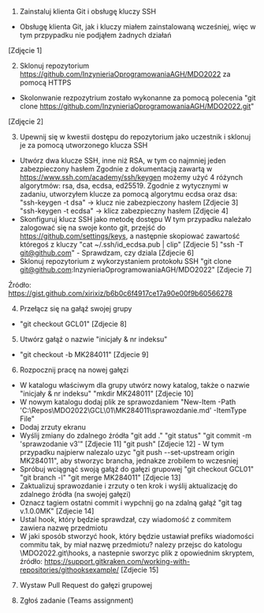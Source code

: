 1. Zainstaluj klienta Git i obsługę kluczy SSH
 - Obsługę klienta Git, jak i kluczy miałem zainstalowaną wcześniej, więc w tym przpypadku nie podjąłem żadnych działań

  [Zdjęcie 1]

2. Sklonuj repozytorium https://github.com/InzynieriaOprogramowaniaAGH/MDO2022 za pomocą HTTPS
 - Skolonwanie rezpozytrium zostało wykonanne za pomocą polecenia 
 "git clone https://github.com/InzynieriaOprogramowaniaAGH/MDO2022.git"

  [Zdjęcie 2]

3. Upewnij się w kwestii dostępu do repozytorium jako uczestnik i sklonuj je za pomocą utworzonego klucza SSH
 - Utwórz dwa klucze SSH, inne niż RSA, w tym co najmniej jeden zabezpieczony hasłem
 Zgodnie z dokumentacją zawartą w https://www.ssh.com/academy/ssh/keygen możemy użyć 4 różynch algorytmów: rsa, dsa, ecdsa, ed25519.
 Zgodnie z wytycznymi w zadaniu, utworzyłem klucze za pomocą algorytmu ecdsa oraz dsa:
 "ssh-keygen -t dsa" -> klucz nie zabezpieczony hasłem [Zdjecie 3]
 "ssh-keygen -t ecdsa" -> klicz zabezpieczny hasłem [Zdjęcie 4]
 - Skonfiguruj klucz SSH jako metodę dostępu
 W tym przypadku należało zalogować się na swoje konto git, przejść do https://github.com/settings/keys, a następnie skopiować zawartość któregoś z kluczy
 "cat ~/.ssh/id_ecdsa.pub | clip" [Zdjecie 5]
 "ssh -T git@github.com" - Sprawdzam, czy dziala [Zdjecie 6]
 - Sklonuj repozytorium z wykorzystaniem protokołu SSH
 "git clone git@github.com:InzynieriaOprogramowaniaAGH/MDO2022" [Zdjecie 7]

 Źródło: https://gist.github.com/xirixiz/b6b0c6f4917ce17a90e00f9b60566278

 4. Przełącz się na gałąź swojej grupy
 - "git checkout GCL01" [Zdjecie 8]

 5. Utwórz gałąź o nazwie "inicjały & nr indeksu"
 - "git checkout -b MK284011" [Zdjecie 9]

 6. Rozpocznij pracę na nowej gałęzi 
 - W katalogu właściwym dla grupy utwórz nowy katalog, także o nazwie "inicjały & nr indeksu"
 "mkdir MK248011" [Zdjecie 10]
 - W nowym katalogu dodaj plik ze sprawozdaniem
 "New-Item -Path 'C:\Repos\MDO2022\GCL\01\MK284011\sprawozdanie.md' -ItemType File"
 - Dodaj zrzuty ekranu
 - Wyślij zmiany do zdalnego źródła
 "git add ."
 "git status"
 "git commit -m 'sprawzodanie v3'" [Zdjecie 11]
 "git push" [Zdjecie 12] - W tym przypadku najpierw nalezalo uzyc "git push --set-upstream origin MK284011", aby stworzyc brancha, jednakze zrobilem to wczesniej
 - Spróbuj wciągnąć swoją gałąź do gałęzi grupowej
 "git checkout GCL01"
 "git branch -l"
 "git merge MK284011" [Zdjecie 13]
 - Zaktualizuj sprawozdanie i zrzuty o ten krok i wyślij aktualizację do zdalnego źródła (na swojej gałęzi)
 - Oznacz tagiem ostatni commit i wypchnij go na zdalną gałąź
 "git tag v.1.0.0MK" [Zdjecie 14]
 - Ustal hook, który będzie sprawdzał, czy wiadomość z commitem zawiera nazwę przedmiotu
 - W jaki sposób stworzyć hook, który będzie ustawiał prefiks wiadomości commitu tak, by miał nazwę przedmiotu?
  nalezy przejsc do katologu \MDO2022\.git\hooks, a nastepnie sworzyc plik z opowiednim skryptem, źródło: https://support.gitkraken.com/working-with-repositories/githooksexample/ [Zdjecie 15]

 7. Wystaw Pull Request do gałęzi grupowej

 8. Zgłoś zadanie (Teams assignment)